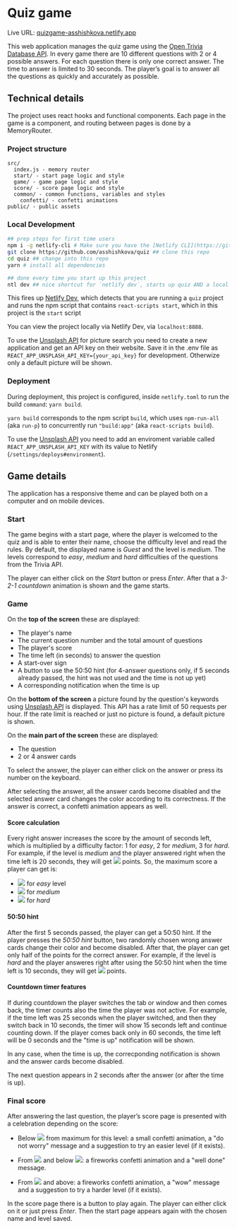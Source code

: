 # Quiz game

Live URL: [quizgame-asshishkova.netlify.app](https://quizgame-asshishkova.netlify.app/)

This web application manages the quiz game using the [Open Trivia Database API](https://opentdb.com/). In every game there are 10 different questions with 2 or 4 possible answers. For each question there is only one correct answer. The time to answer is limited to 30 seconds. The player’s goal is to answer all the questions as quickly and accurately as possible.

## Technical details

The project uses react hooks and functional components. Each page in the game is a component, and routing between pages is done by a MemoryRouter.

### Project structure

```
src/
  index.js - memory router
  start/ - start page logic and style
  game/ - game page logic and style
  score/ - score page logic and style
  common/ - common functions, variables and styles
    confetti/ - confetti animations
public/ - public assets
```

### Local Development

```bash
## prep steps for first time users
npm i -g netlify-cli # Make sure you have the [Netlify CLI](https://github.com/netlify/cli) installed
git clone https://github.com/asshishkova/quiz ## clone this repo
cd quiz ## change into this repo
yarn # install all dependencies

## done every time you start up this project
ntl dev ## nice shortcut for `netlify dev`, starts up quiz AND a local Node.js server for your Netlify functions
```

This fires up [Netlify Dev](https://www.netlify.com/docs/cli/?utm_source=github&utm_medium=swyx-CRAL&utm_campaign=devex#netlify-dev-beta), which detects that you are running a `quiz` project and runs the npm script that contains `react-scripts start`, which in this project is the `start` script

You can view the project locally via Netlify Dev, via `localhost:8888`.

To use the [Unsplash API](unsplash.com/developers) for picture search you need to create a new application and get an API key on their website. Save it in the .env file as `REACT_APP_UNSPLASH_API_KEY={your_api_key}` for development. Otherwize only a default picture will be shown.

### Deployment

During deployment, this project is configured, inside `netlify.toml` to run the build `command`: `yarn build`.

`yarn build` corresponds to the npm script `build`, which uses `npm-run-all` (aka `run-p`) to concurrently run `"build:app"` (aka `react-scripts build`).

To use the [Unsplash API](unsplash.com/developers) you need to add an enviroment variable called `REACT_APP_UNSPLASH_API_KEY` with its value to Netlify (`/settings/deploys#environment`).

## Game details

The application has a responsive theme and can be played both on a computer and on mobile devices.

### Start

The game begins with a start page, where the player is welcomed to the quiz and is able to enter their name, choose the difficulty level and read the rules. By default, the displayed name is *Guest* and the level is *medium*. The levels correspond to *easy*, *medium* and *hard* difficulties of the questions from the Trivia API.

The player can either click on the *Start* button or press *Enter*.
After that a *3-2-1 countdown* animation is shown and the game starts.

### Game

On the **top of the screen** these are displayed:
- The player's name
- The current question number and the total amount of questions
- The player's score
- The time left (in seconds) to answer the question
- A start-over sign
- A button to use the 50:50 hint (for 4-answer questions only, if 5 seconds already passed, the hint was not used and the time is not up yet)
- A corresponding notification when the time is up

On the **bottom of the screen** a picture found by the question's keywords using [Unsplash API](unsplash.com/developers) is displayed. This API has a rate limit of 50 requests per hour. If the rate limit is reached or just no picture is found, a default picture is shown.

On the **main part of the screen** these are displayed:
- The question
- 2 or 4 answer cards

To select the answer, the player can either click on the answer or press its number on the keyboard.

After selecting the answer, all the answer cards become disabled and the selected answer card changes the color according to its correctness. If the answer is correct, a confetti animation appears as well.

#### Score calculation

Every right answer increases the score by the amount of seconds left, which is multiplied by a difficulty factor: 1 for *easy*, 2 for *medium*, 3 for *hard*. For example, if the level is *medium* and the player answered right when the time left is 20 seconds, they will get <img src="https://render.githubusercontent.com/render/math?math=20 \times 2 = 40"> points. So, the maximum score a player can get is:
- <img src="https://render.githubusercontent.com/render/math?math=30 \times 10 = 300"> for *easy* level
- <img src="https://render.githubusercontent.com/render/math?math=30 \times 2 \times 10 = 600"> for *medium*
- <img src="https://render.githubusercontent.com/render/math?math=30 \times 3 \times 10 = 900"> for *hard*

#### 50:50 hint

After the first 5 seconds passed, the player can get a 50:50 hint. If the player presses the *50:50 hint* button, two randomly chosen wrong answer cards change their color and become disabled. After that, the player can get only half of the points for the correct answer. For example, if the level is *hard* and the player answeres right after using the 50:50 hint when the time left is 10 seconds, they will get <img src="https://render.githubusercontent.com/render/math?math=\frac{10 \times 3}{2} = 15"> points.

#### Countdown timer features

If during countdown the player switches the tab or window and then comes back, the timer counts also the time the player was not active. For example, if the time left was 25 seconds when the player switched, and then they switch back in 10 seconds, the timer will show 15 seconds left and continue counting down. If the player comes back only in 60 seconds, the time left will be 0 seconds and the "time is up" notification will be shown.

In any case, when the time is up, the correcponding notification is shown and the answer cards become disabled.

The next question appears in 2 seconds after the answer (or after the time is up).

### Final score

After answering the last question, the player’s score page is presented with a celebration depending on the score:

- Below <img src="https://render.githubusercontent.com/render/math?math=\frac{1}{4}"> from maximum for this level: a small confetti animation, a "do not worry" message and a suggestion to try an easier level (if it exists).

- From <img src="https://render.githubusercontent.com/render/math?math=\frac{1}{4}"> and below <img src="https://render.githubusercontent.com/render/math?math=\frac{3}{4}">: a fireworks confetti animation and a "well done" message.

- From <img src="https://render.githubusercontent.com/render/math?math=\frac{3}{4}"> and above: a fireworks confetti animation, a "wow" message and a suggestion to try a harder level (if it exists).

In the score page there is a button to play again. The player can either click on it or just press *Enter*. Then the start page appears again with the chosen name and level saved.
